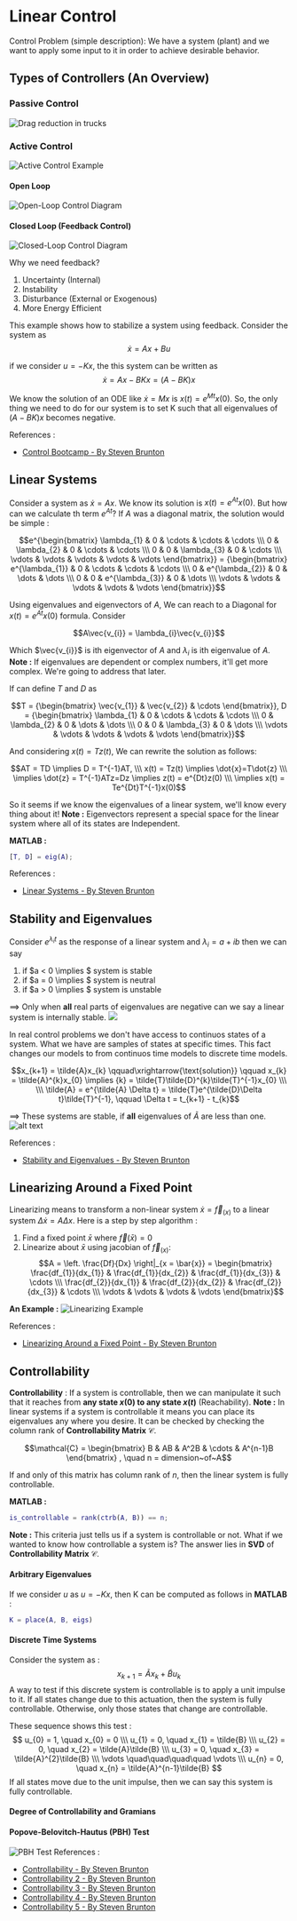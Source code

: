 # Linear Control
Control Problem (simple description): We have a system (plant) and we want to apply some input to it in order to achieve desirable behavior.

## Types of Controllers (An Overview)

### Passive Control
![Drag reduction in trucks](https://tc.canada.ca/sites/default/files/migrated/aerodynamics_eng_fig11.jpg)

### Active Control
![Active Control Example](https://encrypted-tbn0.gstatic.com/images?q=tbn:ANd9GcTxOkrYzmWsXg8lwwrBkjvdaWeBu0FXcRnrLg&s)

#### Open Loop
![Open-Loop Control Diagram](https://electronicscoach.com/wp-content/uploads/2019/11/open-loop-control-system-1.jpg)

#### Closed Loop (Feedback Control)
![Closed-Loop Control Diagram](https://encrypted-tbn0.gstatic.com/images?q=tbn:ANd9GcTE7Y8M7OoHdUErhFZh9_pjk5mcSO5dX6XYOA&s)

Why we need feedback?
1. Uncertainty (Internal)
2. Instability
3. Disturbance (External or Exogenous)
4. More Energy Efficient

This example shows how to stabilize a system using feedback.
Consider the system as 
$$\dot{x} = Ax + Bu$$

if we consider $u = -Kx$, the this system can be written as 
$$\dot{x} = Ax - BKx = (A - BK)x$$

We know the solution of an ODE like $\dot{x} = Mx$ is $x(t) = e^{Mt} x(0)$. So, the only thing we need to do for our system is to set K such that all eigenvalues of $(A - BK)x$ becomes negative.

References : 
* [Control Bootcamp - By Steven Brunton](https://www.youtube.com/watch?v=Pi7l8mMjYVE&list=PLMrJAkhIeNNR20Mz-VpzgfQs5zrYi085m)

## Linear Systems
Consider a system as $\dot{x} = Ax$. We know its solution is $x(t) = e^{At}x(0)$. But how can we calculate th term $e^{At}$?
If $A$ was a diagonal matrix, the solution would be simple :

$$e^{\begin{bmatrix}
\lambda_{1} & 0 & \cdots & \cdots & \cdots \\\
0 & \lambda_{2} & 0 & \cdots & \cdots \\\
0 & 0 & \lambda_{3} & 0 & \cdots \\\
\vdots  & \vdots & \vdots & \vdots & \vdots
\end{bmatrix}} = {\begin{bmatrix}
e^{\lambda_{1}} & 0 & \cdots & \cdots & \cdots \\\
0 & e^{\lambda_{2}} & 0 & \dots & \dots \\\
0 & 0 & e^{\lambda_{3}} & 0 & \dots \\\
\vdots  & \vdots & \vdots & \vdots & \vdots
\end{bmatrix}}$$

Using eigenvalues and eigenvectors of $A$, We can reach to a Diagonal for $x(t) = e^{At}x(0)$ formula. Consider

$$A\vec{v_{i}} = \lambda_{i}\vec{v_{i}}$$

Which $\vec{v_{i}}$ is ith eigenvector of $A$ and $\lambda_{i}$ is ith eigenvalue of $A$.
**Note :** If eigenvalues are dependent or complex numbers, it'll get more complex. We're going to address that later.

If can define $T$ and $D$ as

$$T = {\begin{bmatrix}
\vec{v_{1}} & \vec{v_{2}} & \cdots
\end{bmatrix}}, 
D = {\begin{bmatrix}
\lambda_{1} & 0 & \cdots & \cdots & \cdots \\\
0 & \lambda_{2} & 0 & \dots & \dots \\\
0 & 0 & \lambda_{3} & 0 & \dots \\\
\vdots  & \vdots & \vdots & \vdots & \vdots
\end{bmatrix}}$$

And considering $x(t) = Tz(t)$, We can rewrite the solution as follows:

$$AT = TD \implies D = T^{-1}AT, \\\
x(t) = Tz(t) \implies \dot{x}=T\dot{z} \\\
\implies \dot{z} = T^{-1}ATz=Dz \implies z(t) = e^{Dt}z(0) \\\
\implies x(t) = Te^{Dt}T^{-1}x(0)$$ 

So it seems if we know the eigenvalues of a linear system, we'll know every thing about it!
**Note :** Eigenvectors represent a special space for the linear system where all of its states are Independent.

**MATLAB :** 
```MATLAB
[T, D] = eig(A);
```

References : 
* [Linear Systems - By Steven Brunton](https://www.youtube.com/watch?v=nyqJJdhReiA&list=PLMrJAkhIeNNR20Mz-VpzgfQs5zrYi085m&index=2)

## Stability and Eigenvalues
Consider $e^{\lambda_{i}t}$ as the response of a linear system and $\lambda_{i} = a + ib$ then we can say
1. if $a < 0 \implies $ system is stable
2. if $a = 0 \implies $ system is neutral
3. if $a > 0 \implies $ system is unstable

$\implies$ Only when **all** real parts of eigenvalues are negative can we say a linear system is internally stable.
![](./Linear%20Control%20Attachements/{8DFD44AC-5107-4156-ABD3-6D6653ED7100}.png)

In real control problems we don't have access to continuos states of a system. What we have are samples of states at specific times. This fact changes our models to from continuos time models to discrete time models.

$$x_{k+1} = \tilde{A}x_{k} \qquad\xrightarrow{\text{solution}} \qquad x_{k} = \tilde{A}^{k}x_{0} \implies {k} = \tilde{T}\tilde{D}^{k}\tilde{T}^{-1}x_{0} 
\\\ \\\
\tilde{A} = e^{\tilde{A} \Delta t} = \tilde{T}e^{\tilde{D}\Delta t}\tilde{T}^{-1}, \qquad \Delta t = t_{k+1} - t_{k}$$

$\implies$ These systems are stable, if **all** eigenvalues of $\tilde{A}$ are less than one.
![alt text](./Linear%20Control%20Attachements/{2FD14F61-6E1E-4156-A87C-7B4B17F053A8}.png)

References : 
* [Stability and Eigenvalues - By Steven Brunton](https://www.youtube.com/watch?v=h7nJ6ZL4Lf0&list=PLMrJAkhIeNNR20Mz-VpzgfQs5zrYi085m&index=3)

## Linearizing Around a Fixed Point
Linearizing means to transform a non-linear system $\dot{x} = \vec{f}_{(x)}$ to a linear system $\Delta\dot{x} = A\Delta x$. Here is a step by step algorithm :
1. Find a fixed point $\bar{x}$ where $\vec{f}(\bar{x}) = 0$
2. Linearize about $\bar{x}$ using jacobian of $\vec{f}_{(x)}$: 
$$A = \left. \frac{Df}{Dx} \right|_{x = \bar{x}} = 
\begin{bmatrix}
\frac{df_{1}}{dx_{1}} & \frac{df_{1}}{dx_{2}} & \frac{df_{1}}{dx_{3}} &  \cdots \\\
\frac{df_{2}}{dx_{1}} & \frac{df_{2}}{dx_{2}} & \frac{df_{2}}{dx_{3}} &  \cdots \\\
\vdots & \vdots & \vdots & \vdots
\end{bmatrix}$$

**An Example :**
![Linearizing Example](./Linear%20Control%20Attachements/{7877F39E-7D5B-4B36-AEF2-6F949D99B8E3}.png)

References : 
* [Linearizing Around a Fixed Point - By Steven Brunton](https://www.youtube.com/watch?v=h7nJ6ZL4Lf0&list=PLMrJAkhIeNNR20Mz-VpzgfQs5zrYi085m&index=4)

## Controllability
**Controllability** : If a system is controllable, then we can manipulate it such that it reaches from **any state $x(0)$ to any state $x(t)$** (Reachability).
**Note :** In linear systems if a system is controllable it means you can place its eigenvalues any where you desire. It can be checked by checking the column rank of **Controllability Matrix** $\mathcal{C}$.

$$\mathcal{C} = \begin{bmatrix}
B & AB & A^2B & \cdots & A^{n-1}B
\end{bmatrix}
, \quad
n = dimension~of~A$$

If and only of this matrix has column rank of $n$, then the linear system is fully controllable.

**MATLAB :** 
```MATLAB
is_controllable = rank(ctrb(A, B)) == n;
```

**Note :** This criteria just tells us if a system is controllable or not. What if we wanted to know how controllable a system is? The answer lies in **SVD** of **Controllability Matrix** $\mathcal{C}$.

#### Arbitrary Eigenvalues
If we consider $u$ as $u = -Kx$, then K can be computed as follows in **MATLAB** :
```MATLAB
K = place(A, B, eigs)
```

#### Discrete Time Systems 
Consider the system as : 
$$
x_{k+1} = \tilde{A}x_{k} + \tilde{B}u_{k}
$$
A way to test if this discrete system is controllable is to apply a unit impulse to it. If all states change due to this actuation, then the system is fully controllable. Otherwise, only those states that change are controllable.

These sequence shows this test :
$$
u_{0} = 1, \quad x_{0} = 0 \\\
u_{1} = 0, \quad x_{1} = \tilde{B} \\\
u_{2} = 0, \quad x_{2} = \tilde{A}\tilde{B} \\\
u_{3} = 0, \quad x_{3} = \tilde{A}^{2}\tilde{B} \\\
\vdots \quad\quad\quad\quad \vdots \\\
u_{n} = 0, \quad x_{n} = \tilde{A}^{n-1}\tilde{B} 
$$
If all states move due to the unit impulse, then we can say this system is fully controllable.

#### Degree of Controllability and Gramians


#### Popove-Belovitch-Hautus (PBH) Test
![PBH Test](./Linear%20Control%20Attachements/{9617A3AE-61FF-4607-A861-E3D47BC37E62}.png)
References : 
* [Controllability - By Steven Brunton](https://www.youtube.com/watch?v=h7nJ6ZL4Lf0&list=PLMrJAkhIeNNR20Mz-VpzgfQs5zrYi085m&index=5)
* [Controllability 2 - By Steven Brunton](https://www.youtube.com/watch?v=h7nJ6ZL4Lf0&list=PLMrJAkhIeNNR20Mz-VpzgfQs5zrYi085m&index=6)
* [Controllability 3 - By Steven Brunton](https://www.youtube.com/watch?v=h7nJ6ZL4Lf0&list=PLMrJAkhIeNNR20Mz-VpzgfQs5zrYi085m&index=7)
* [Controllability 4 - By Steven Brunton](https://www.youtube.com/watch?v=h7nJ6ZL4Lf0&list=PLMrJAkhIeNNR20Mz-VpzgfQs5zrYi085m&index=8)
* [Controllability 5 - By Steven Brunton](https://www.youtube.com/watch?v=h7nJ6ZL4Lf0&list=PLMrJAkhIeNNR20Mz-VpzgfQs5zrYi085m&index=9)

